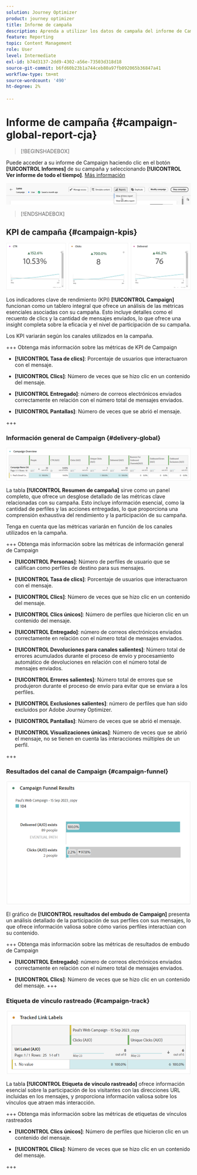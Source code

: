 ```yaml
---
solution: Journey Optimizer
product: journey optimizer
title: Informe de campaña
description: Aprenda a utilizar los datos de campaña del informe de Campaign
feature: Reporting
topic: Content Management
role: User
level: Intermediate
exl-id: b74d3137-2dd9-4302-a56e-73503d318d18
source-git-commit: b6fd60b23b1a744ceb80a97fb092065b36847a41
workflow-type: tm+mt
source-wordcount: '490'
ht-degree: 2%

---
```


# Informe de campaña {#campaign-global-report-cja}

>[!BEGINSHADEBOX]

Puede acceder a su informe de Campaign haciendo clic en el botón **[!UICONTROL Informes]** de su campaña y seleccionando **[!UICONTROL Ver informe de todo el tiempo]**. [Más información](report-gs-cja.md)

![](assets/report-access.png)

>[!ENDSHADEBOX]

## KPI de campaña {#campaign-kpis}

![](assets/cja-email-kpis.png)

Los indicadores clave de rendimiento (KPI) **[!UICONTROL Campaign]** funcionan como un tablero integral que ofrece un análisis de las métricas esenciales asociadas con su campaña. Esto incluye detalles como el recuento de clics y la cantidad de mensajes enviados, lo que ofrece una insight completa sobre la eficacia y el nivel de participación de su campaña.

Los KPI variarán según los canales utilizados en la campaña.

+++ Obtenga más información sobre las métricas de KPI de Campaign

* **[!UICONTROL Tasa de clics]**: Porcentaje de usuarios que interactuaron con el mensaje.

* **[!UICONTROL Clics]**: Número de veces que se hizo clic en un contenido del mensaje.

* **[!UICONTROL Entregado]**: número de correos electrónicos enviados correctamente en relación con el número total de mensajes enviados.

* **[!UICONTROL Pantallas]**: Número de veces que se abrió el mensaje.

+++

### Información general de Campaign {#delivery-global}

![](assets/cja-campaign-overview.png)

La tabla **[!UICONTROL Resumen de campaña]** sirve como un panel completo, que ofrece un desglose detallado de las métricas clave relacionadas con su campaña. Esto incluye información esencial, como la cantidad de perfiles y las acciones entregadas, lo que proporciona una comprensión exhaustiva del rendimiento y la participación de su campaña.

Tenga en cuenta que las métricas variarán en función de los canales utilizados en la campaña.

+++ Obtenga más información sobre las métricas de información general de Campaign

* **[!UICONTROL Personas]**: Número de perfiles de usuario que se califican como perfiles de destino para sus mensajes.

* **[!UICONTROL Tasa de clics]**: Porcentaje de usuarios que interactuaron con el mensaje.

* **[!UICONTROL Clics]**: Número de veces que se hizo clic en un contenido del mensaje.

* **[!UICONTROL Clics únicos]**: Número de perfiles que hicieron clic en un contenido del mensaje.

* **[!UICONTROL Entregado]**: número de correos electrónicos enviados correctamente en relación con el número total de mensajes enviados.

* **[!UICONTROL Devoluciones para canales salientes]**: Número total de errores acumulados durante el proceso de envío y procesamiento automático de devoluciones en relación con el número total de mensajes enviados.

* **[!UICONTROL Errores salientes]**: Número total de errores que se produjeron durante el proceso de envío para evitar que se enviara a los perfiles.

* **[!UICONTROL Exclusiones salientes]**: número de perfiles que han sido excluidos por Adobe Journey Optimizer.

* **[!UICONTROL Pantallas]**: Número de veces que se abrió el mensaje.

* **[!UICONTROL Visualizaciones únicas]**: Número de veces que se abrió el mensaje, no se tienen en cuenta las interacciones múltiples de un perfil.

+++

### Resultados del canal de Campaign {#campaign-funnel}

![](assets/cja-campaign-funnel.png)

El gráfico de **[!UICONTROL resultados del embudo de Campaign]** presenta un análisis detallado de la participación de sus perfiles con sus mensajes, lo que ofrece información valiosa sobre cómo varios perfiles interactúan con su contenido.

+++ Obtenga más información sobre las métricas de resultados de embudo de Campaign

* **[!UICONTROL Entregado]**: número de correos electrónicos enviados correctamente en relación con el número total de mensajes enviados.

* **[!UICONTROL Clics]**: Número de veces que se hizo clic en un contenido del mensaje.
+++

### Etiqueta de vínculo rastreado {#campaign-track}

![](assets/cja-campaign-tracked-link.png)

La tabla **[!UICONTROL Etiqueta de vínculo rastreado]** ofrece información esencial sobre la participación de los visitantes con las direcciones URL incluidas en los mensajes, y proporciona información valiosa sobre los vínculos que atraen más interacción.

+++ Obtenga más información sobre las métricas de etiquetas de vínculos rastreados

* **[!UICONTROL Clics únicos]**: Número de perfiles que hicieron clic en un contenido del mensaje.

* **[!UICONTROL Clics]**: Número de veces que se hizo clic en un contenido del mensaje.

+++
